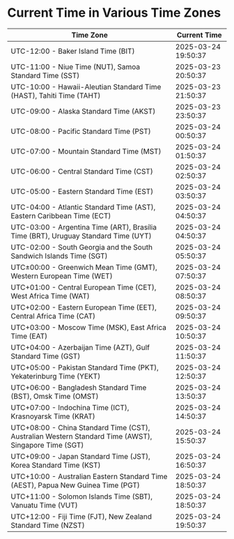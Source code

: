 # Current Time in Various Time Zones

| Time Zone | Current Time |
|-----------|--------------|
| UTC-12:00 - Baker Island Time (BIT) | 2025-03-24 19:50:37 |
| UTC-11:00 - Niue Time (NUT), Samoa Standard Time (SST) | 2025-03-23 20:50:37 |
| UTC-10:00 - Hawaii-Aleutian Standard Time (HAST), Tahiti Time (TAHT) | 2025-03-23 21:50:37 |
| UTC-09:00 - Alaska Standard Time (AKST) | 2025-03-23 23:50:37 |
| UTC-08:00 - Pacific Standard Time (PST) | 2025-03-24 00:50:37 |
| UTC-07:00 - Mountain Standard Time (MST) | 2025-03-24 01:50:37 |
| UTC-06:00 - Central Standard Time (CST) | 2025-03-24 02:50:37 |
| UTC-05:00 - Eastern Standard Time (EST) | 2025-03-24 03:50:37 |
| UTC-04:00 - Atlantic Standard Time (AST), Eastern Caribbean Time (ECT) | 2025-03-24 04:50:37 |
| UTC-03:00 - Argentina Time (ART), Brasília Time (BRT), Uruguay Standard Time (UYT) | 2025-03-24 04:50:37 |
| UTC-02:00 - South Georgia and the South Sandwich Islands Time (SGT) | 2025-03-24 05:50:37 |
| UTC±00:00 - Greenwich Mean Time (GMT), Western European Time (WET) | 2025-03-24 07:50:37 |
| UTC+01:00 - Central European Time (CET), West Africa Time (WAT) | 2025-03-24 08:50:37 |
| UTC+02:00 - Eastern European Time (EET), Central Africa Time (CAT) | 2025-03-24 09:50:37 |
| UTC+03:00 - Moscow Time (MSK), East Africa Time (EAT) | 2025-03-24 10:50:37 |
| UTC+04:00 - Azerbaijan Time (AZT), Gulf Standard Time (GST) | 2025-03-24 11:50:37 |
| UTC+05:00 - Pakistan Standard Time (PKT), Yekaterinburg Time (YEKT) | 2025-03-24 12:50:37 |
| UTC+06:00 - Bangladesh Standard Time (BST), Omsk Time (OMST) | 2025-03-24 13:50:37 |
| UTC+07:00 - Indochina Time (ICT), Krasnoyarsk Time (KRAT) | 2025-03-24 14:50:37 |
| UTC+08:00 - China Standard Time (CST), Australian Western Standard Time (AWST), Singapore Time (SGT) | 2025-03-24 15:50:37 |
| UTC+09:00 - Japan Standard Time (JST), Korea Standard Time (KST) | 2025-03-24 16:50:37 |
| UTC+10:00 - Australian Eastern Standard Time (AEST), Papua New Guinea Time (PGT) | 2025-03-24 18:50:37 |
| UTC+11:00 - Solomon Islands Time (SBT), Vanuatu Time (VUT) | 2025-03-24 18:50:37 |
| UTC+12:00 - Fiji Time (FJT), New Zealand Standard Time (NZST) | 2025-03-24 19:50:37 |
